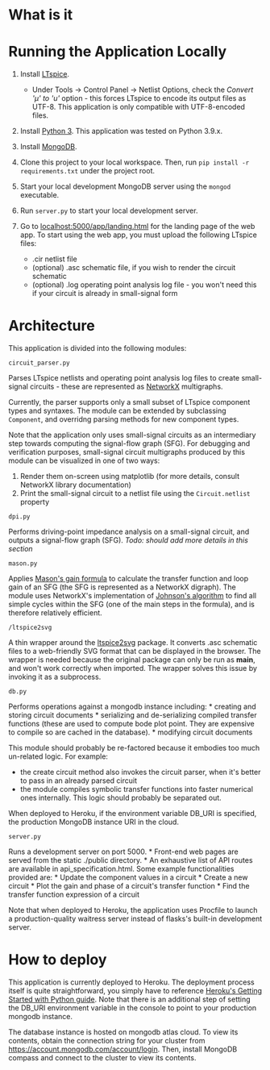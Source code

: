 # What is it


# Running the Application Locally
1. Install [LTspice](https://www.analog.com/en/design-center/design-tools-and-calculators/ltspice-simulator.html).
    * Under Tools -> Control Panel -> Netlist Options, check the *Convert 'µ' to 'u'* option - this forces LTspice to encode its output files as UTF-8. This application is only compatible with UTF-8-encoded files.
    
2. Install [Python 3](https://www.python.org/downloads/). This application was tested on Python 3.9.x.

3. Install [MongoDB](https://www.mongodb.com/try/download/community). 

4. Clone this project to your local workspace. Then, run `pip install -r requirements.txt` under the project root.

5. Start your local development MongoDB server using the `mongod` executable.

6. Run `server.py` to start your local development server.

7. Go to [localhost:5000/app/landing.html](localhost:5000/app/landing.html) for the landing page of the web app. To start 
using the web app, you must upload the following LTspice files:
    * .cir netlist file
    * (optional) .asc schematic file, if you wish to render the circuit schematic
    * (optional) .log operating point analysis log file - you won't need this if your circuit is already in 
        small-signal form

# Architecture

This application is divided into the following modules:

`circuit_parser.py`

Parses LTspice netlists and operating point analysis log files to create small-signal circuits - these are represented as
[NetworkX](https://networkx.org/documentation/stable/index.html) multigraphs. 

Currently, the parser supports only a small subset of LTspice component types and syntaxes. The module can be extended 
by subclassing `Component`, and overridng parsing methods for new component types. 

Note that the application only uses small-signal circuits as an intermediary step towards computing the signal-flow graph 
(SFG). For debugging and verification purposes, small-signal circuit multigraphs produced by this module can be 
visualized in one of two ways:

1. Render them on-screen using matplotlib (for more details, consult NetworkX library documentation)
2. Print the small-signal circuit to a netlist file using the `Circuit.netlist` property

`dpi.py`

Performs driving-point impedance analysis on a small-signal circuit, and outputs a signal-flow graph (SFG). 
*Todo: should add more details in this section* 

`mason.py`

Applies [Mason's gain formula](https://en.wikipedia.org/wiki/Mason%27s_gain_formula) to calculate the transfer function 
and loop gain of an SFG (the SFG is represented as a NetworkX digraph). The module uses NetworkX's implementation of 
[Johnson's algorithm](https://www.cs.tufts.edu/comp/150GA/homeworks/hw1/Johnson%2075.PDF) to find all simple cycles within 
the SFG (one of the main steps in the formula), and is therefore relatively efficient. 

`/ltspice2svg`

A thin wrapper around the [ltspice2svg](https://github.com/harshvinay752/ltspice2svg) package. It converts .asc schematic 
files to a web-friendly SVG format that can be displayed in the browser. The wrapper is needed because the original
package can only be run as __main__, and won't work correctly when imported. The wrapper solves this issue by invoking
it as a subprocess. 

`db.py`

Performs operations against a mongodb instance including:
    * creating and storing circuit documents 
    * serializing and de-serializing compiled transfer functions (these are used to compute bode plot point. They are
        expensive to compile so are cached in the database).
    * modifying circuit documents
    
    
This module should probably be re-factored because it embodies too much un-related logic. For example:
* the create circuit method also invokes the circuit parser, when it's better to pass in an already parsed circuit
* the module compiles symbolic transfer functions into faster numerical ones internally. This logic should probably be 
    separated out.
 
 
When deployed to Heroku, if the environment variable DB_URI is specified, the production MongoDB instance URI in the cloud. 

`server.py`

Runs a development server on port 5000. 
    * Front-end web pages are served from the static ./public directory.
    * An exhaustive list of API routes are available in api_specification.html. Some example functionalities provided are:
        * Update the component values in a circuit
        * Create a new circuit
        * Plot the gain and phase of a circuit's transfer function
        * Find the transfer function expression of a circuit
        
Note that when deployed to Heroku, the application uses Procfile to launch a production-quality waitress server instead of 
flasks's built-in development server.

# How to deploy
This application is currently deployed to Heroku. The deployment process itself is quite straightforward, you simply have to 
reference [Heroku's Getting Started with Python guide](https://devcenter.heroku.com/articles/getting-started-with-python). Note 
that there is an additional step of setting the DB_URI environment variable in the console to point to your production mongodb
instance. 

The database instance is hosted on mongodb atlas cloud. To view its contents, obtain the connection string for your cluster from 
https://account.mongodb.com/account/login. Then, install MongoDB compass and connect to the cluster to view its contents. 